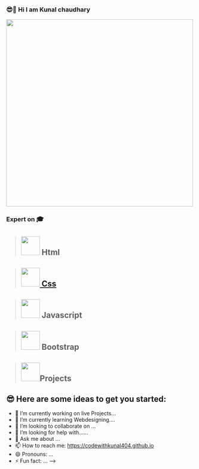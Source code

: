 ### 😎🚀 Hi I am Kunal chaudhary 


<img src="https://avatars.githubusercontent.com/u/96905815?s=400&u=553c5881b1c1c05f3243bf2ff49fd054692238b5&v=4" width="500px" >




### Expert on 🎓

>## <img src="https://cdn-icons-png.flaticon.com/512/1051/1051277.png" width="50px"> Html

>## <a href="https://github.com/codewithkunal404/css-tutorial"><img src="https://cdn-icons-png.flaticon.com/512/732/732190.png" width="50px"> Css</a>

>## <img src="https://cdn-icons-png.flaticon.com/512/5968/5968292.png" width="50px"> Javascript

>## <img src="https://cdn-icons-png.flaticon.com/512/5968/5968672.png" width="50px"> Bootstrap

>## <img src="https://cdn-icons.flaticon.com/png/512/1379/premium/1379905.png?token=exp=1641913122~hmac=ec66399847c6a8b0a8bd3e97857fc836" width="50px">Projects











## 😎 Here are some ideas to get you started:

- 🔭 I’m currently working on live Projects...
- 🌱 I’m currently learning Webdesigning....
- 👯 I’m looking to collaborate on ...
- 🤔 I’m looking for help with......
- 💬 Ask me about ...
- 📫 How to reach me: https://codewithkunal404.github.io
- 😄 Pronouns: ...
- ⚡ Fun fact: ...
-->
